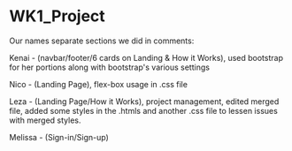 # WK1_Project

Our names separate sections we did in comments:

Kenai - (navbar/footer/6 cards on Landing & How it Works), used bootstrap for her portions along with bootstrap's various settings

Nico - (Landing Page), flex-box usage in .css file

Leza - (Landing Page/How it Works), project management, edited merged file, added some styles in the .htmls and another .css file to lessen issues with merged styles.

Melissa - (Sign-in/Sign-up)
